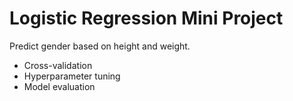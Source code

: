 # Logistic Regression Mini Project  

Predict gender based on height and weight. 

* Cross-validation
* Hyperparameter tuning
* Model evaluation

